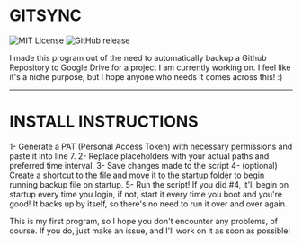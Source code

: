 # GITSYNC
![MIT License](https://img.shields.io/badge/License-MIT-blue.svg) ![GitHub release](https://img.shields.io/github/v/release/username/repository.svg) 

I made this program out of the need to automatically backup a Github Repository to Google Drive for a project I am currently working on. I feel like it's a niche purpose, but I hope anyone who needs it comes across this! :)
___

# INSTALL INSTRUCTIONS 
1- Generate a PAT (Personal Access Token) with necessary permissions and paste it into line 7.
2- Replace placeholders with your actual paths and preferred time interval.
3- Save changes made to the script
4- (optional) Create a shortcut to the file and move it to the startup folder to begin running backup file on startup.
5- Run the script! If you did #4, it'll begin on startup every time you login, if not, start it every time you boot and you're good! It backs up by itself, so there's no need to run it over and over again.

This is my first program, so I hope you don't encounter any problems, of course. If you do, just make an issue, and I'll work on it as soon as possible!

